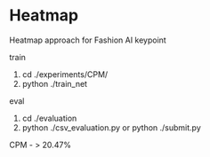 # Heatmap
Heatmap approach for Fashion AI keypoint

train
1. cd ./experiments/CPM/
2. python ./train_net

eval
1. cd ./evaluation
2. python ./csv_evaluation.py or python ./submit.py

CPM - > 20.47%
